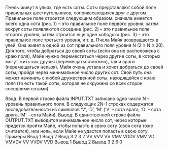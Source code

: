 Пчелы живут в ульях, где есть соты. Соты представляют собой поле правильных шестиугольников, соприкасающихся друг с другом. Правильное поле строится следующим образом:
сначала имеется всего одна сота (рис. 1) – это правильное поле первого уровня;
затем вокруг соты появляются соседние (рис. 2) – это правильное поле второго уровня;
 затем строится еще один «ободок» (рис. 3) – это правильное поле третьего уровня, и т. д.
Пчела Майя возвращается в улей. Она живет в одной из сот правильного поля уровня N (2 ≤ N ≤ 20). Для того, чтобы добраться до своей соты (если она не расположена с краю поля), Майе нужно переместиться через другие соты, в которых могут жить как друзья (перемещаться можно), так и враги (перемещаться нельзя). Майя очень устала и хочет добраться до своей соты, пройдя через минимальное число других сот. Свой путь она может начинать с любой дружественной соты, находящейся с краю поля (то есть такой соты, которая не окружена со всех сторон соседними сотами).

Ввод. В первой строке файла INPUT.TXT записано одно число N – уровень правильного поля. В следующих 2N-1 строках содержатся последовательности из символов ‘V’, ‘D’, ‘M’ (‘V’ – сота врага, ‘D’ – сота друга, ‘M’ – сота Майи).
Вывод. В единственной строке файла OUTPUT.TXT выводится минимальное число сот, через которые придется пройти Майе, чтобы попасть в свою соту (своя сота тоже считается), или ноль, если Майе не удастся попасть в свою соту.
Примеры
Ввод 1     Ввод 2     Ввод 3
2          3          2
VV         VVV        VV
VMV        VDDV       VMV
VD         VMVDV      VV
           VVDV
           VVD
Вывод 1    Вывод 2    Вывод 3
2          6          0
